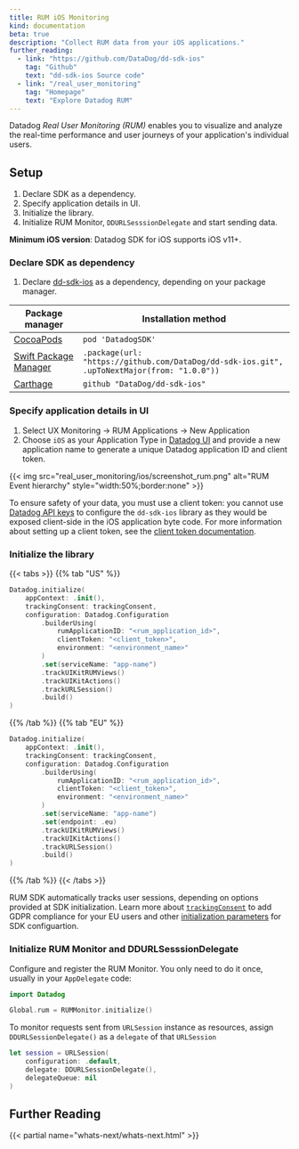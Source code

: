 ```yaml
---
title: RUM iOS Monitoring
kind: documentation
beta: true
description: "Collect RUM data from your iOS applications."
further_reading:
  - link: "https://github.com/DataDog/dd-sdk-ios"
    tag: "Github"
    text: "dd-sdk-ios Source code"
  - link: "/real_user_monitoring"
    tag: "Homepage"
    text: "Explore Datadog RUM"
---
```


Datadog *Real User Monitoring (RUM)* enables you to visualize and analyze the real-time performance and user journeys of your application's individual users.

## Setup

1. Declare SDK as a dependency.
2. Specify application details in UI.
3. Initialize the library.
4. Initialize RUM Monitor, `DDURLSesssionDelegate` and start sending data.

**Minimum iOS version**: Datadog SDK for iOS supports iOS v11+.

### Declare SDK as dependency

1. Declare [dd-sdk-ios][1] as a dependency, depending on your package manager.


| Package manager            | Installation method                                                                         |
|----------------------------|---------------------------------------------------------------------------------------------|
| [CocoaPods][2]             | `pod 'DatadogSDK'`                                                                          |
| [Swift Package Manager][3] | `.package(url: "https://github.com/DataDog/dd-sdk-ios.git", .upToNextMajor(from: "1.0.0"))` |
| [Carthage][4]              | `github "DataDog/dd-sdk-ios"`                                                               |

### Specify application details in UI

1. Select UX Monitoring -> RUM Applications -> New Application
2. Choose `iOS` as your Application Type in [Datadog UI][2] and provide a new application name to generate a unique Datadog application ID and client token.

{{< img src="real_user_monitoring/ios/screenshot_rum.png" alt="RUM Event hierarchy" style="width:50%;border:none" >}}

To ensure safety of your data, you must use a client token: you cannot use [Datadog API keys][6] to configure the `dd-sdk-ios` library as they would be exposed client-side in the iOS application byte code. For more information about setting up a client token, see the [client token documentation][7].

### Initialize the library


{{< tabs >}}
{{% tab "US" %}}

```swift
Datadog.initialize(
    appContext: .init(),
    trackingConsent: trackingConsent,
    configuration: Datadog.Configuration
        .builderUsing(
            rumApplicationID: "<rum_application_id>",
            clientToken: "<client_token>",
            environment: "<environment_name>"
        )
        .set(serviceName: "app-name")
        .trackUIKitRUMViews()
        .trackUIKitActions()
        .trackURLSession()
        .build()
)
```

{{% /tab %}}
{{% tab "EU" %}}

```swift
Datadog.initialize(
    appContext: .init(),
    trackingConsent: trackingConsent,
    configuration: Datadog.Configuration
        .builderUsing(
            rumApplicationID: "<rum_application_id>",
            clientToken: "<client_token>",
            environment: "<environment_name>"
        )
        .set(serviceName: "app-name")
        .set(endpoint: .eu)
        .trackUIKitRUMViews()
        .trackUIKitActions()
        .trackURLSession()
        .build()
)
```

{{% /tab %}}
{{< /tabs >}}

RUM SDK automatically tracks user sessions, depending on options provided at SDK initialization. Learn more about [`trackingConsent`][8] to add GDPR compliance for your EU users and other [initialization parameters][9] for SDK configuartion.

### Initialize RUM Monitor and DDURLSesssionDelegate

Configure and register the RUM Monitor. You only need to do it once, usually in your `AppDelegate` code:

```swift
import Datadog

Global.rum = RUMMonitor.initialize()
```

To monitor requests sent from `URLSession` instance as resources, assign `DDURLSessionDelegate()` as a `delegate` of that `URLSession`

```swift
let session = URLSession(
    configuration: .default,
    delegate: DDURLSessionDelegate(),
    delegateQueue: nil
)
``` 

## Further Reading

{{< partial name="whats-next/whats-next.html" >}}


[1]: https://github.com/DataDog/dd-sdk-ios
[2]: https://cocoapods.org/
[3]: https://swift.org/package-manager/
[4]: https://github.com/Carthage/Carthage
[5]: https://app.datadoghq.com/rum/create
[6]: https://docs.datadoghq.com/account_management/api-app-keys/#api-keys
[7]: https://docs.datadoghq.com/account_management/api-app-keys/#client-tokens
[8]: /real_user_monitoring/ios/troubleshooting/#set-tracking-consent-gdpr-compliance
[9]: /real_user_monitoring/ios/advanced_configuration/#initialization-parameters
[10]: /real_user_monitoring/ios/view_tracking/custom_views
